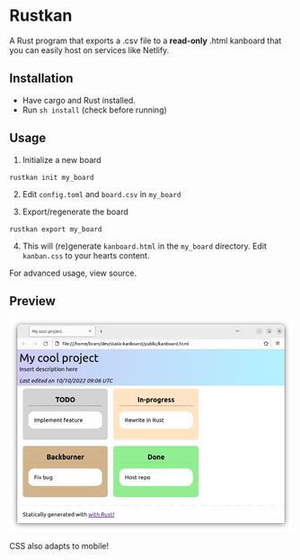 # Rustkan
A Rust program that exports a .csv file to a **read-only** .html kanboard that you can easily host on services like Netlify.

## Installation 
- Have cargo and Rust installed.
- Run `sh install` (check before running)

## Usage
1. Initialize a new board
```console
rustkan init my_board 
```
2. Edit `config.toml` and `board.csv` in `my_board`

3. Export/regenerate the board
```console
rustkan export my_board
```
4. This will (re)generate `kanboard.html` in the `my_board` directory. Edit `kanban.css` to your hearts content.

For advanced usage, view source.

## Preview
![Preview](preview.png)

CSS also adapts to mobile!
